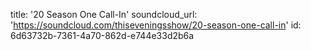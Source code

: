 title: '20 Season One Call-In'
soundcloud_url: 'https://soundcloud.com/thiseveningsshow/20-season-one-call-in'
id: 6d63732b-7361-4a70-862d-e744e33d2b6a
